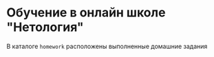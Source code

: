 # Обучение в онлайн школе "Нетология"
В каталоге `homework` расположены выполненные домашние задания